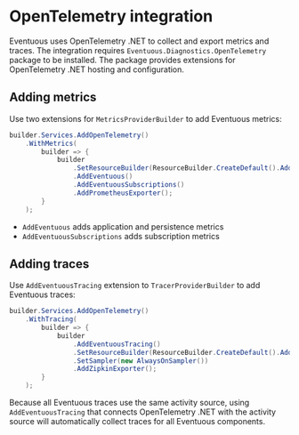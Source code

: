 # OpenTelemetry integration

Eventuous uses OpenTelemetry .NET to collect and export metrics and traces. The integration requires `Eventuous.Diagnostics.OpenTelemetry` package to be installed. The package provides extensions for OpenTelemetry .NET hosting and configuration.

## Adding metrics

Use two extensions for `MetricsProviderBuilder` to add Eventuous metrics:

```csharp
builder.Services.AddOpenTelemetry()
    .WithMetrics(
        builder => {
            builder
                .SetResourceBuilder(ResourceBuilder.CreateDefault().AddService("MyService"))
                .AddEventuous()
                .AddEventuousSubscriptions()
                .AddPrometheusExporter();
        }
    );
```

* `AddEventuous` adds application and persistence metrics
* `AddEventuousSubscriptions` adds subscription metrics

## Adding traces

Use `AddEventuousTracing` extension to `TracerProviderBuilder` to add Eventuous traces:

```csharp
builder.Services.AddOpenTelemetry()
    .WithTracing(
        builder => {
            builder
                .AddEventuousTracing()
                .SetResourceBuilder(ResourceBuilder.CreateDefault().AddService("MyService"))
                .SetSampler(new AlwaysOnSampler())
                .AddZipkinExporter();
        }
    );
```

Because all Eventuous traces use the same activity source, using `AddEventuousTracing` that connects OpenTelemetry .NET with the activity source will automatically collect traces for all Eventuous components.
